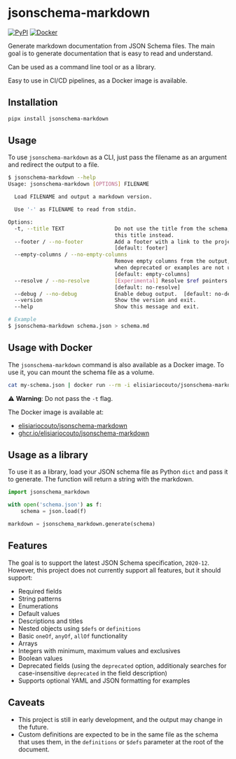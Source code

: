 # jsonschema-markdown

[![PyPI](https://img.shields.io/pypi/v/jsonschema-markdown)](https://pypi.org/project/jsonschema-markdown/)
[![Docker](https://img.shields.io/docker/v/elisiariocouto/jsonschema-markdown)](https://hub.docker.com/r/elisiariocouto/jsonschema-markdown)

Generate markdown documentation from JSON Schema files. The main goal is to generate
documentation that is easy to read and understand.

Can be used as a command line tool or as a library.

Easy to use in CI/CD pipelines, as a Docker image is available.

## Installation

```bash
pipx install jsonschema-markdown
```

## Usage

To use `jsonschema-markdown` as a CLI, just pass the filename as an argument and redirect
the output to a file.

```bash
$ jsonschema-markdown --help
Usage: jsonschema-markdown [OPTIONS] FILENAME

  Load FILENAME and output a markdown version.

  Use '-' as FILENAME to read from stdin.

Options:
  -t, --title TEXT                Do not use the title from the schema, use
                                  this title instead.
  --footer / --no-footer          Add a footer with a link to the project.
                                  [default: footer]
  --empty-columns / --no-empty-columns
                                  Remove empty columns from the output, useful
                                  when deprecated or examples are not used.
                                  [default: empty-columns]
  --resolve / --no-resolve        [Experimental] Resolve $ref pointers.
                                  [default: no-resolve]
  --debug / --no-debug            Enable debug output.  [default: no-debug]
  --version                       Show the version and exit.
  --help                          Show this message and exit.

# Example
$ jsonschema-markdown schema.json > schema.md
```

## Usage with Docker
The `jsonschema-markdown` command is also available as a Docker image. To use it, you can mount the schema file as a volume.

```bash
cat my-schema.json | docker run --rm -i elisiariocouto/jsonschema-markdown - > schema.md
```
⚠️ **Warning**: Do not pass the `-t` flag.

The Docker image is available at:
 - [elisiariocouto/jsonschema-markdown](https://hub.docker.com/r/elisiariocouto/jsonschema-markdown)
 - [ghcr.io/elisiariocouto/jsonschema-markdown](https://ghcr.io/elisiariocouto/jsonschema-markdown)

## Usage as a library

To use it as a library, load your JSON schema file as Python `dict` and pass it to generate.
The function will return a string with the markdown.

```python
import jsonschema_markdown

with open('schema.json') as f:
    schema = json.load(f)

markdown = jsonschema_markdown.generate(schema)
```

## Features

The goal is to support the latest JSON Schema specification, `2020-12`. However,
this project does not currently support all features, but it should support:

  - Required fields
  - String patterns
  - Enumerations
  - Default values
  - Descriptions and titles
  - Nested objects using `$defs` or `definitions`
  - Basic `oneOf`, `anyOf`, `allOf` functionality
  - Arrays
  - Integers with minimum, maximum values and exclusives
  - Boolean values
  - Deprecated fields (using the `deprecated` option, additionaly searches for case-insensitive `deprecated` in the field description)
  - Supports optional YAML and JSON formatting for examples

## Caveats
  - This project is still in early development, and the output may change in the future.
  - Custom definitions are expected to be in the same file as the schema that uses them,
    in the `definitions` or `$defs` parameter at the root of the document.
